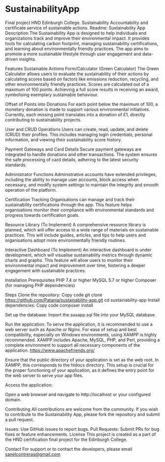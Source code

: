 # SustainabilityApp
Final project HND Edinburgh College. Sustainability Accountability and certificate service of sustainable actions.
Readme: 
Sustainability App
Description
The Sustainability App is designed to help individuals and organizations track and improve their environmental impact. It provides tools for calculating carbon footprint, managing sustainability certifications, and learning about environmentally friendly practices. The app aims to promote a more sustainable lifestyle through user engagement and data-driven insights.

Features
Sustainable Actions Form/Calculator (Green Calculator)
The Green Calculator allows users to evaluate the sustainability of their actions by calculating scores based on factors like emissions reduction, recycling, and other environmentally friendly practices. Scores are calculated out of a maximum of 100 points. Achieving a full score results in receiving an award, symbolising exemplary sustainable behaviour.

Offset of Points into Donations
For each point below the maximum of 100, a monetary donation is made to support various environmental initiatives. Currently, each missing point translates into a donation of £1, directly contributing to sustainability projects.


User and CRUD Operations
Users can create, read, update, and delete (CRUD) their profiles. This includes managing login credentials, personal information, and viewing their sustainability score history.

Payment Gateways and Card Details
Secure payment gateways are integrated to handle donations and other transactions. The system ensures the safe processing of card details, adhering to the latest security standards.

Administrator Functions
Administrative accounts have extended privileges, including the ability to manage user accounts, block access when necessary, and modify system settings to maintain the integrity and smooth operation of the platform.

Certification Tracking
Organisations can manage and track their sustainability certifications through the app. This feature helps organisations monitor their compliance with environmental standards and progress towards certification goals.

Resource Library (To Implement)
A comprehensive resource library is planned, which will offer access to a wide range of materials on sustainable practices. This will include guides, articles, and tips to help users and organisations adopt more environmentally friendly routines.

Interactive Dashboard (To Implement)
An interactive dashboard is under development, which will visualise sustainability metrics through dynamic charts and graphs. This feature will allow users to monitor their environmental impact and improvement over time, fostering a deeper engagement with sustainable practices.


Installation
Prerequisites
PHP 7.4 or higher
MySQL 5.7 or higher
Composer (for managing PHP dependencies)


Steps
Clone the repository:
Copy code
git clone https://github.com/Patanja/sustainability-app.git
cd sustainability-app
Install dependencies:
Copy code
composer install


Set up the database:
Import the susapp.sql file into your MySQL database.

Run the application:
To serve the application, it is recommended to use a web server such as Apache or Nginx. For ease of setup and best compatibility, especially on Windows environments, using XAMPP is highly recommended. XAMPP includes Apache, MySQL, PHP, and Perl, providing a complete environment to support all necessary components of the application. https://www.apachefriends.org/

Ensure that the public directory of your application is set as the web root. In XAMPP, this corresponds to the htdocs directory. This setup is crucial for the proper functioning of your application, as it defines the entry point for the web server to serve your app files. 

Access the application:

Open a web browser and navigate to http://localhost or your configured domain.

Contributing
All contributions are welcome from the community. If you wish to contribute to the Sustainability App, please fork the repository and submit a pull request.

Issues: Use GitHub issues to report bugs.
Pull Requests: Submit PRs for bug fixes or feature enhancements.
License
This project is created as a part of the HND certification final project for the Edinburgh College.

Contact
For support or to contact the developers, please email sanelcontreras@gmail.com

